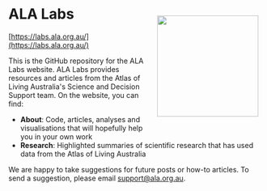# ALA Labs <a href="https://labs.ala.org.au/"><img class = "rounded" src="twitter-card-preview_frog-small.png" align="right" style="margin: 20px 10px 20px 10px;" alt="" height="200"/></a>

[https://labs.ala.org.au/](https://labs.ala.org.au/)

This is the GitHub repository for the ALA Labs website. ALA Labs provides resources and articles from the Atlas of Living Australia's Science and Decision Support team. On the website, you can find:

  *  **About**: Code, articles, analyses and visualisations that will hopefully help you in your own work
  *  **Research**: Highlighted summaries of scientific research that has used data from the Atlas of Living Australia

We are happy to take suggestions for future posts or how-to articles. To send a suggestion, please email support@ala.org.au.
